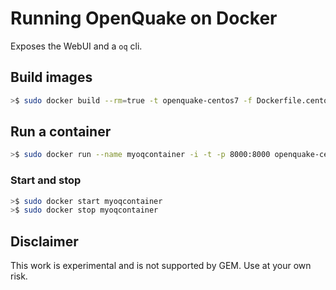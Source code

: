 # Running OpenQuake on Docker #

Exposes the WebUI and a `oq` cli.

## Build images ##

```bash
>$ sudo docker build --rm=true -t openquake-centos7 -f Dockerfile.centos .
```

## Run a container ##

```bash
>$ sudo docker run --name myoqcontainer -i -t -p 8000:8000 openquake-centos7
```

### Start and stop ###

```bash
>$ sudo docker start myoqcontainer
>$ sudo docker stop myoqcontainer
```


## Disclaimer ##

This work is experimental and is not supported by GEM. Use at your own risk.
